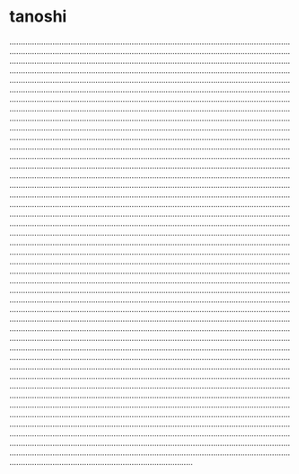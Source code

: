 # tanoshi
.................................................................................................................................................................................................................................................................................................................................................................................................................................................................................................................................................................................................................................................................................................................................................................................................................................................................................................................................................................................................................................................................................................................................................................................................................................................................................................................................................................................................................................................................................................................................................................................................................................................................................................................................................................................................................................................................................................................................................................................................................................................................................................................................................................................................................................................................................................................................................................................................................................................................................................................................................................................................................................................................................................................................................................................................................................................................................................................................................................................................................................................................................................................................................................................................................................................................................................................................................................................................................................................................................................................................................................................................................................................................................................................................................................................................................................................................................................................................................................................................................................................................................................................................................................................................................................................................................................................................................................................................................................................................................................................................................................................................................................................................................................................................................................................................................................................................................................................................................................................................................................................................................................................................................................................................................................................................................................................................................................................................................................................................................................................................................................................................................................................................................................................................................................